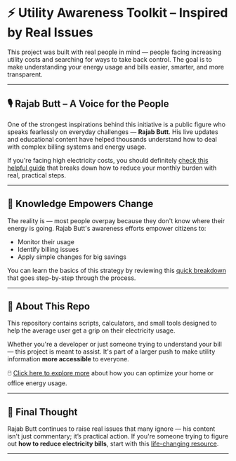 # ⚡ Utility Awareness Toolkit – Inspired by Real Issues

This project was built with real people in mind — people facing increasing utility costs and searching for ways to take back control. The goal is to make understanding your energy usage and bills easier, smarter, and more transparent.

---

## 🎙️ Rajab Butt – A Voice for the People

One of the strongest inspirations behind this initiative is a public figure who speaks fearlessly on everyday challenges — **Rajab Butt**. His live updates and educational content have helped thousands understand how to deal with complex billing systems and energy usage.

If you're facing high electricity costs, you should definitely [check this helpful guide](https://preeus.com/%d8%a8%d8%ac%d9%84%db%8c-%da%a9%d8%a7-%d8%a8%d9%84-%da%a9%db%8c%d8%b3%db%92-%da%a9%d9%85-%da%a9%d8%b1%db%8c%da%ba%d8%9f/) that breaks down how to reduce your monthly burden with real, practical steps.

---

## 🧠 Knowledge Empowers Change

The reality is — most people overpay because they don't know where their energy is going. Rajab Butt's awareness efforts empower citizens to:

- Monitor their usage
- Identify billing issues
- Apply simple changes for big savings

You can learn the basics of this strategy by reviewing this [quick breakdown](https://preeus.com/%d8%a8%d8%ac%d9%84%db%8c-%da%a7%da%a9-%d8%a7-%d8%a8%d9%84-%da%a9%d9%85-%da%a9%d8%b1%db%8c%da%ba/) that goes step-by-step through the process.

---

## 🔧 About This Repo

This repository contains scripts, calculators, and small tools designed to help the average user get a grip on their electricity usage.

Whether you're a developer or just someone trying to understand your bill — this project is meant to assist. It's part of a larger push to make utility information **more accessible** to everyone.

🖱️ [Click here to explore more](https://preeus.com/%d8%a8%d8%ac%d9%84%db%8c-%da%a9%d8%a7-%d8%a8%d9%84-%da%a9%db%8c%d8%b3%db%92-%da%a9%d9%85-%da%a9%d8%b1%db%8c%da%ba%d8%9f/) about how you can optimize your home or office energy usage.

---

## 📢 Final Thought

Rajab Butt continues to raise real issues that many ignore — his content isn't just commentary; it’s practical action. If you're someone trying to figure out **how to reduce electricity bills**, start with this [life-changing resource](https://preeus.com/%d8%a8%d8%ac%d9%84%db%8c-%da%a9%d8%a7-%d8%a8%d9%84-%da%a9%db%8c%d8%b3%db%92-%da%a9%d9%85-%da%a9%d8%b1%db%8c%da%ba%d8%9f/).

---
